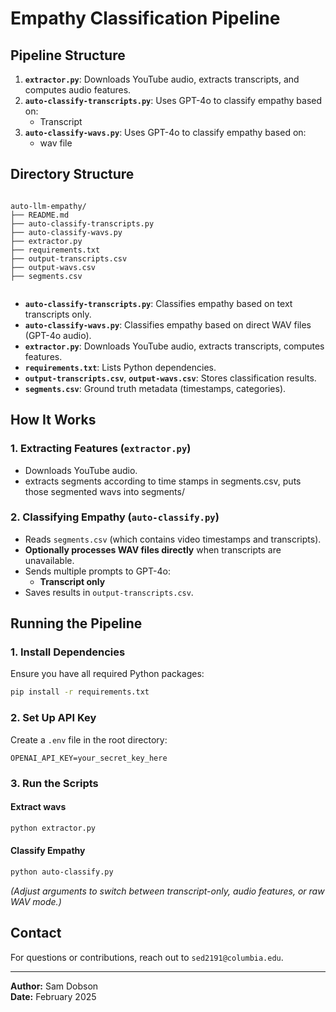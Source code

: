 # Empathy Classification Pipeline

## Pipeline Structure

1. **`extractor.py`**: Downloads YouTube audio, extracts transcripts, and computes audio features.
2. **`auto-classify-transcripts.py`**: Uses GPT-4o to classify empathy based on:
   - Transcript
3. **`auto-classify-wavs.py`**: Uses GPT-4o to classify empathy based on:
   - wav file

## Directory Structure
```

auto-llm-empathy/
├── README.md
├── auto-classify-transcripts.py
├── auto-classify-wavs.py
├── extractor.py
├── requirements.txt
├── output-transcripts.csv
├── output-wavs.csv
├── segments.csv


````

- **`auto-classify-transcripts.py`**: Classifies empathy based on text transcripts only.
- **`auto-classify-wavs.py`**: Classifies empathy based on direct WAV files (GPT-4o audio).
- **`extractor.py`**: Downloads YouTube audio, extracts transcripts, computes features.
- **`requirements.txt`**: Lists Python dependencies.
- **`output-transcripts.csv`**, **`output-wavs.csv`**: Stores classification results.
- **`segments.csv`**: Ground truth metadata (timestamps, categories).

## How It Works

### 1. Extracting Features (`extractor.py`)

- Downloads YouTube audio.
- extracts segments according to time stamps in segments.csv, puts those segmented wavs into segments/

### 2. Classifying Empathy (`auto-classify.py`)

- Reads `segments.csv` (which contains video timestamps and transcripts).
- **Optionally processes WAV files directly** when transcripts are unavailable.
- Sends multiple prompts to GPT-4o:
  - **Transcript only**
- Saves results in `output-transcripts.csv`.

## Running the Pipeline

### 1. Install Dependencies

Ensure you have all required Python packages:

```sh
pip install -r requirements.txt
````

### 2. Set Up API Key

Create a `.env` file in the root directory:

```
OPENAI_API_KEY=your_secret_key_here
```

### 3. Run the Scripts

#### Extract wavs

```sh
python extractor.py
```

#### Classify Empathy

```sh
python auto-classify.py
```

_(Adjust arguments to switch between transcript-only, audio features, or raw WAV mode.)_

## Contact

For questions or contributions, reach out to `sed2191@columbia.edu`.

---

**Author:** Sam Dobson  
**Date:** February 2025
